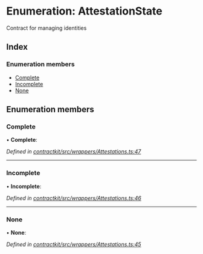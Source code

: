 # Enumeration: AttestationState

Contract for managing identities

## Index

### Enumeration members

* [Complete](_wrappers_attestations_.attestationstate.md#complete)
* [Incomplete](_wrappers_attestations_.attestationstate.md#incomplete)
* [None](_wrappers_attestations_.attestationstate.md#none)

## Enumeration members

###  Complete

• **Complete**:

*Defined in [contractkit/src/wrappers/Attestations.ts:47](https://github.com/celo-org/celo-monorepo/blob/master/packages/contractkit/src/wrappers/Attestations.ts#L47)*

___

###  Incomplete

• **Incomplete**:

*Defined in [contractkit/src/wrappers/Attestations.ts:46](https://github.com/celo-org/celo-monorepo/blob/master/packages/contractkit/src/wrappers/Attestations.ts#L46)*

___

###  None

• **None**:

*Defined in [contractkit/src/wrappers/Attestations.ts:45](https://github.com/celo-org/celo-monorepo/blob/master/packages/contractkit/src/wrappers/Attestations.ts#L45)*

